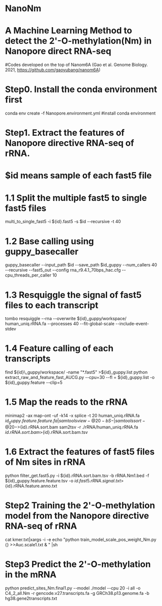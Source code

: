 # NanoNm

# A Machine Learning Method to detect the 2'-O-methylation(Nm) in Nanopore direct RNA-seq
#Codes developed on the top of  Nanom6A (Gao et al. Genome Biology. 2021, https://github.com/gaoyubang/nanom6A)


# Step0. Install the conda environment first
conda env create -f Nanopore.environment.yml                          #install conda environment

# Step1. Extract the features of Nanopore directive RNA-seq of rRNA.
# $id means sample of each fast5 file
# 1.1 Split the multiple fast5 to single fast5 files
multi_to_single_fast5  -i ${id}.fast5 -s $id  --recursive -t 40
# 1.2 Base calling using guppy_basecaller
guppy_basecaller --input_path $id --save_path $id_guppy --num_callers 40 --recursive --fast5_out --config rna_r9.4.1_70bps_hac.cfg  --cpu_threads_per_caller 10
# 1.3 Resquiggle the signal of fast5 files to each transcript
tombo resquiggle --rna --overwrite  ${id}\_guppy/workspace/  human_uniq.rRNA.fa    --processes 40 --fit-global-scale --include-event-stdev 
# 1.4 Feature calling of each transcripts
find  ${id}\_guppy/workspace/ -name "*.fast5" >${id}_guppy.list
python extract_raw_and_feature_fast_AUCG.py  --cpu=30 --fl = ${id}_guppy.list -o ${id}_guppy.feature --clip=5
# 1.5 Map the reads to the rRNA
minimap2  -ax map-ont -uf -k14 -x splice -t 20 human_uniq.rRNA.fa    ${id}_guppy.feature.feature.fa|samtools view -@ 20 -bS - |samtools sort -@ 20 -     >${id}.rRNA.sort.bam
sam2tsv -r ./rRNA/human_uniq.rRNA.fa   ${id}.rRNA.sort.bam >${id}.rRNA.sort.bam.tsv
# 1.6 Extract the features of fast5 files of Nm sites in rRNA
python  filter_get.fast5.py  -i ${id}.rRNA.sort.bam.tsv -b rRNA.Nm1.bed  -f ${id}_guppy.feature.feature.tsv -o ${id}.fast5.rRNA.signal.txt   >${id}.rRNA.feature.anno.txt

# Step2 Training the 2'-O-methylation model from the Nanopore directive RNA-seq of rRNA
cat kmer.txt|xargs -i -e echo "python train_model_scale_pos_weight_Nm.py  {} >>Auc.scale1.txt & " |sh

# Step3 Predict the 2'-O-methylation in the mRNA
python predict_sites_Nm.final1.py   --model ./model --cpu 20  -i all -o C4_2_all.Nm -r  gencode.v27.transcripts.fa  -g GRCh38.p13.genome.fa  -b hg38.gene2transcripts.txt  
